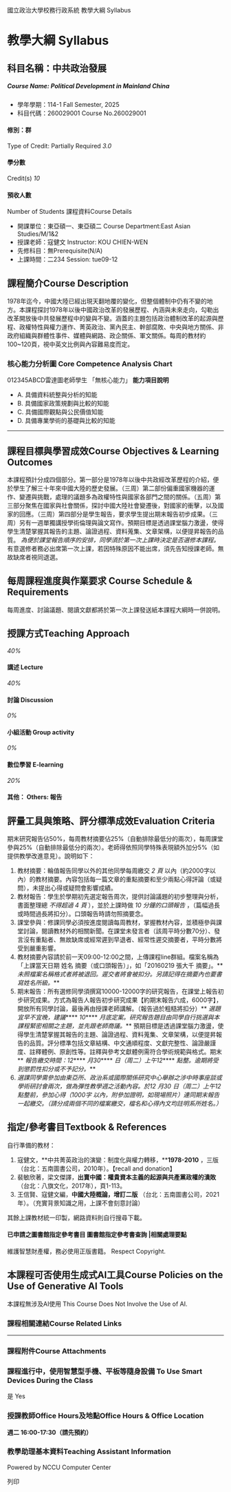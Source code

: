 國立政治大學校務行政系統 教學大綱 Syllabus
# 教學大綱 Syllabus
##  科目名稱：中共政治發展 
#####  Course Name: Political Development in Mainland China
  * 學年學期：114-1 Fall Semester, 2025 
  * 科目代碼：260029001 Course No.260029001


#### 修別：群
Type of Credit: Partially Required 
_3.0_
#### 學分數
Credit(s)
_10_
#### 預收人數
Number of Students
課程資料Course Details
  * 開課單位：東亞碩一、東亞碩二 Course Department:East Asian Studies/M/1&2 
  * 授課老師：寇健文 Instructor: KOU CHIEN-WEN 
  * 先修科目：無Prerequisite(N/A)
  * 上課時間：二234 Session: tue09-12


##  課程簡介Course Description
1978年迄今，中國大陸已經出現天翻地覆的變化，但整個體制中仍有不變的地方。本課程探討1978年以後中國政治改革的發展歷程、內涵與未來走向，勾勒出改革開放後中共發展歷程中的變與不變。涵蓋的主題包括政治體制改革的起源與歷程、政權特性與權力運作、菁英政治、黨內民主、幹部腐敗、中央與地方關係、非政府組織與群體性事件、媒體與網路、政企關係、軍文關係。每周的教材約100~120頁，視中英文比例與內容難易度而定。
###  核心能力分析圖 Core Competence Analysis Chart
012345ABCD雷達圖老師學生
「無核心能力」 
**能力項目說明**
  * A. 具備資料統整與分析的知能
  * B. 具備國家政策規劃與比較的知能
  * C. 具備國際觀點與公民價值知能
  * D. 具備專業學術的基礎與比較的知能


* * *
##  課程目標與學習成效Course Objectives & Learning Outcomes 
本課程預計分成四個部分。第一部分是1978年以後中共政經改革歷程的介紹，便於學生了解三十年來中國大陸的歷史發展。（三周）第二部份偏重國家機器的運作、變遷與挑戰，處理的議題多為政權特性與國家各部門之間的關係。（五周）第三部分聚焦在國家與社會關係，探討中國大陸社會變遷後，對國家的衝擊，以及國家的回應。（三周）第四部分是學生報告，要求學生提出期末報告初步成果。（三周）另有一週單獨講授學術倫理與論文寫作。預期目標是透過課堂腦力激盪，使得學生清楚掌握其報告的主題、論證過程、資料蒐集、文章架構，以便提昇報告的品質。 _為便於課堂報告順序的安排，同學須於第一次上課時決定是否選修本課程。_ 有意選修者務必出席第一次上課，若因特殊原因不能出席，須先告知授課老師。無故缺席者視同退選。
##  每周課程進度與作業要求 Course Schedule & Requirements
每周進度、討論議題、閱讀文獻都將於第一次上課發送紙本課程大綱時一併說明。
##  授課方式Teaching Approach
_40%_
####  講述 Lecture
_40%_
####  討論 Discussion
_0%_
####  小組活動 Group activity
_0%_
####  數位學習 E-learning
_20%_
####  其他： Others: 報告 
##  評量工具與策略、評分標準成效Evaluation Criteria
期末研究報告佔50%，每周教材摘要佔25%（自動排除最低分的兩次），每周課堂參與25%（自動排除最低分的兩次）。老師得依照同學特殊表現額外加分5%（如提供教學改進意見）。說明如下：
  1. 教材摘要：輪值報告同學以外的其他同學每周繳交 _2_ _頁_ 以內（約2000字以內）的教材摘要。內容包括每一篇文章的重點摘要和至少兩點心得評論（或疑問），未提出心得或疑問會影響成績。
  2. 教材報告：學生於學期初先選定報告周次，提供討論議題的初步整理與分析，書面整理總 _不得超過_ _4_ _頁_ ），並於上課時做 _10_ _分鐘的口頭報告_ ，（篇幅過長或時間過長將扣分）。口頭報告時請勿照摘要念。
  3. 課堂參與：修課同學必須按進度閱讀每周教材，掌握教材內容，並積極參與課堂討論，閱讀教材外的相關新聞。在課堂未發言者（該周平時分數70分）、發言沒有重點者、無故缺席或經常遲到早退者、經常性遲交摘要者，平時分數將受到嚴重影響。
  4. 教材摘要內容請於前一天09:00-12:00之間，上傳課程line群組。檔案名稱為「上課當天日期 姓名 摘要（或口頭報告）」，如「20160219 張大千 摘要」。** _未照檔案名稱格式者將被退回。遲交者將會被扣分。另請記得在摘要內也要書寫姓名所級。_**
  5. 期末報告：所有選修同學須撰寫10000-12000字的研究報告，在課堂上報告初步研究成果。方式為報告人報告初步研究成果【約期末報告六成，6000字】，開放所有同學討論，最後再由授課老師講解。（報告過於粗糙將扣分）** _選題宜早不宜晚，建議_**** _10_**** _月底定案。研究報告題目由同學自行挑選與本課程緊密相關之主題，並先跟老師商議。_** 預期目標是透過課堂腦力激盪，使得學生清楚掌握其報告的主題、論證過程、資料蒐集、文章架構，以便提昇報告的品質。評分標準包括文章結構、中文通順程度、文獻完整性、論證嚴謹度、註釋體例、原創性等。註釋與參考文獻體例需符合學術規範與格式。期末** _報告繳交時間：12_**** _月30_**** _日（周二）上午12_**** _點整。逾期將受到懲罰性扣分或不予記分。_**
  6. _選課同學需參加由東亞所、政治系或國際關係研究中心舉辦之涉中時事座談或學術研討會兩次，做為彈性教學週之活動內容。於12_ _月30_ _日（周二）上午12_ _點整前，參加心得（1000字_ _以內，附參加證明，如現場照片）連同期末報告一起繳交。（請分成兩個不同的檔案繳交，檔名和心得內文均註明系所姓名。）_


##  指定/參考書目Textbook & References
自行準備的教材：
  1. 寇健文，**中共菁英政治的演變：制度化與權力轉移，****1978-2010** ，三版（台北：五南圖書公司，2010年）。【recall and donation】
  2. 裴敏欣著，梁文傑譯，**出賣中國：權貴資本主義的起源與共產黨政權的潰敗** （台北：八旗文化，2017年），頁1-113。
  3. 王信賢、寇健文編，**中國大陸概論，增訂二版** （台北：五南圖書公司，2021年）。（充實背景知識之用，上課不會刻意討論）


其餘上課教材統一印製，網路資料則自行搜尋下載。
####  已申請之圖書館指定參考書目  圖書館指定參考書查詢 |相關處理要點
維護智慧財產權，務必使用正版書籍。 Respect Copyright.
##  本課程可否使用生成式AI工具Course Policies on the Use of Generative AI Tools
本課程無涉及AI使用 This Course Does Not Involve the Use of AI.
###  課程相關連結Course Related Links
* * *
###  課程附件Course Attachments
###  課程進行中，使用智慧型手機、平板等隨身設備 To Use Smart Devices During the Class
是  Yes
###  授課教師Office Hours及地點Office Hours & Office Location
**週二 16:00-17:30（請先預約）**
###  教學助理基本資料Teaching Assistant Information
Powered by NCCU Computer Center
  
列印
